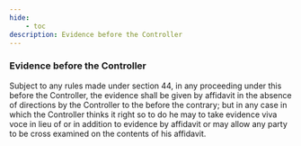 ```yaml
---
hide:
    - toc
description: Evidence before the Controller
---
```


### Evidence before the Controller

Subject to any rules made under section 44, in any proceeding under this before the Controller, the evidence shall be given by affidavit in the absence of directions by the Controller to the before the contrary; but in any case in which the Controller thinks it right so to do he may to take evidence viva voce in lieu of or in addition to evidence by affidavit or may allow any party to be cross examined on the contents of his affidavit.
